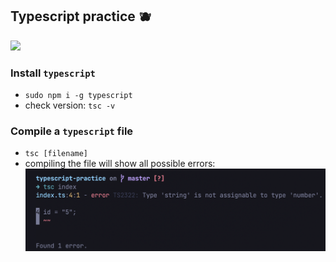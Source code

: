 ## Typescript practice 🫐

<img src='https://media.giphy.com/media/ZVik7pBtu9dNS/giphy.gif' width=200>

### Install `typescript`

- `sudo npm i -g typescript`
- check version: `tsc -v`

### Compile a `typescript` file

- `tsc [filename]`
- compiling the file will show all possible errors:
  <img src='images/compile.png' width=500>
